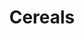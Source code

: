 ---
title: Cereals
longTitle: 'Cereals'
tags:
- gccommon
broaderTerm:
- "[[Oats Wheat Barley Corn]]"
narrowerTerm:
- "[[Agri-food products]]"
relatedTerm:
- "[[Grains]]"
use:
- "[[Cereal crops Cereal grains Cereal plants]]"
---